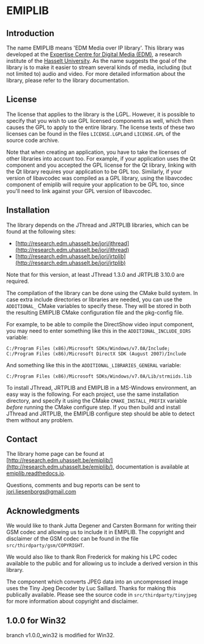 EMIPLIB
=======

Introduction
------------

The name EMIPLIB means 'EDM Media over IP library'. This library was developed
at the [Expertise Centre for Digital Media (EDM)](http://www.edm.uhasselt.be), 
a research institute of the [Hasselt University](http://www.uhasselt.be). As 
the name suggests the goal of the library is to make it easier to stream 
several kinds of media, including (but not limited to) audio and video. For
more detailed information about the library, please refer to the library 
documentation.

License
-------

The license that applies to the library is the LGPL. However, it is possible 
to specify that you wish to use GPL licensed components as well, which then 
causes the GPL to apply to the entire library. The license texts of these 
two licenses can be found in the files `LICENSE.LGPL`and `LICENSE.GPL` of the 
source code archive.

Note that when creating an application, you have to take the licenses of 
other libraries into account too. For example, if your application uses the 
Qt component and you accepted the GPL license for the Qt library, linking 
with the Qt library requires your application to be GPL too. Similarly, if 
your version of libavcodec was compiled as a GPL library, using the 
libavcodec component of emiplib will require your application to be GPL 
too, since you'll need to link against your GPL version of libavcodec.

Installation
------------

The library depends on the JThread and JRTPLIB libraries, which can be
found at the following sites:

  - [http://research.edm.uhasselt.be/jori/jthread](http://research.edm.uhasselt.be/jori/jthread)
  - [http://research.edm.uhasselt.be/jori/jrtplib](http://research.edm.uhasselt.be/jori/jrtplib)

Note that for this version, at least JThread 1.3.0 and JRTPLIB 3.10.0 are
required.

The compilation of the library can be done using the CMake build
system. In case extra include directories or libraries are needed, you 
can use the `ADDITIONAL_` CMake variables to specify these. They will 
be stored in both the resulting EMIPLIB CMake configuration file and the 
pkg-config file.

For example, to be able to compile the DirectShow video input component,
you may need to enter something like this in the `ADDITIONAL_INCLUDE_DIRS`
variable:

    C:/Program Files (x86)/Microsoft SDKs/Windows/v7.0A/Include;
    C:/Program Files (x86)/Microsoft DirectX SDK (August 2007)/Include

And something like this in the `ADDITIONAL_LIBRARIES_GENERAL` variable:
   
    C:/Program Files (x86)/Microsoft SDKs/Windows/v7.0A/Lib/strmiids.lib

To install JThread, JRTPLIB and EMIPLIB in a MS-Windows environment, an
easy way is the following. For each project, use the same installation
directory, and specify it using the CMake `CMAKE_INSTALL_PREFIX` variable
_before_ running the CMake configure step. If you then build and install 
JThread and JRTPLIB, the EMIPLIB configure step should be able to detect
them without any problem.

Contact
-------

The library home page can be found at
[http://research.edm.uhasselt.be/emiplib/](http://research.edm.uhasselt.be/emiplib/),
documentation is available at [emiplib.readthedocs.io](http://emiplib.readthedocs.io).

Questions, comments and bug reports can be sent to
[jori.liesenborgs@gmail.com](mailto:jori.liesenborgs@gmail.com)

Acknowledgments
---------------

We would like to thank Jutta Degener and Carsten Bormann for writing
their GSM codec and allowing us to include it in EMIPLIB. The
copyright and disclaimer of the GSM codec can be found in the file
`src/thirdparty/gsm/COPYRIGHT`.

We would also like to thank Ron Frederick for making his LPC codec
available to the public and for allowing us to include a derived
version in this library.

The component which converts JPEG data into an uncompressed image
uses the Tiny Jpeg Decoder by Luc Saillard. Thanks for making this
publically available. Please see the source code in 
`src/thirdparty/tinyjpeg` for more information about copyright and
disclaimer.

1.0.0 for Win32
---------------
branch v1.0.0_win32 is modified for Win32.
